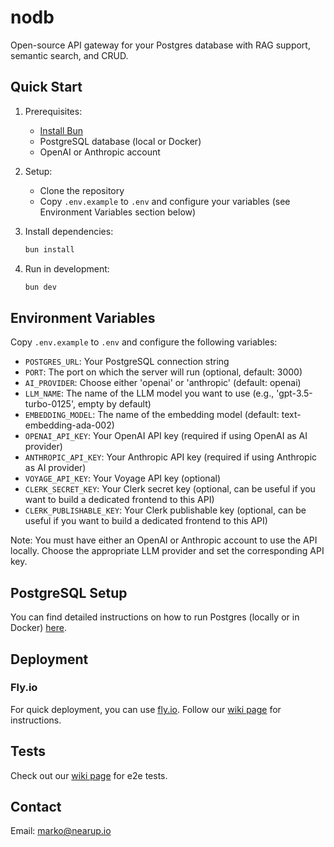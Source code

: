 # nodb
Open-source API gateway for your Postgres database with RAG support, semantic search, and CRUD.

## Quick Start

1. Prerequisites:
   - [Install Bun](https://bun.sh/docs/installation)
   - PostgreSQL database (local or Docker)
   - OpenAI or Anthropic account

2. Setup:
   - Clone the repository
   - Copy `.env.example` to `.env` and configure your variables (see Environment Variables section below)

3. Install dependencies:
   ```bash
   bun install
   ```

4. Run in development:
   ```bash
   bun dev
   ```

## Environment Variables

Copy `.env.example` to `.env` and configure the following variables:


- `POSTGRES_URL`: Your PostgreSQL connection string
- `PORT`: The port on which the server will run (optional, default: 3000)
- `AI_PROVIDER`: Choose either 'openai' or 'anthropic' (default: openai)
- `LLM_NAME`: The name of the LLM model you want to use (e.g., 'gpt-3.5-turbo-0125', empty by default)
- `EMBEDDING_MODEL`: The name of the embedding model (default: text-embedding-ada-002)
- `OPENAI_API_KEY`: Your OpenAI API key (required if using OpenAI as AI provider)
- `ANTHROPIC_API_KEY`: Your Anthropic API key (required if using Anthropic as AI provider)
- `VOYAGE_API_KEY`: Your Voyage API key (optional)
- `CLERK_SECRET_KEY`: Your Clerk secret key (optional, can be useful if you want to build a dedicated frontend to this API)
- `CLERK_PUBLISHABLE_KEY`: Your Clerk publishable key (optional, can be useful if you want to build a dedicated frontend to this API)

Note: You must have either an OpenAI or Anthropic account to use the API locally. Choose the appropriate LLM provider and set the corresponding API key.

## PostgreSQL Setup

You can find detailed instructions on how to run Postgres (locally or in Docker) [here](https://github.com/nearup-io/nodb/wiki/Postgres-database).

## Deployment

### Fly.io
For quick deployment, you can use [fly.io](https://fly.io/). Follow our [wiki page](https://github.com/nearup-io/nodb/wiki/Deployment-on-fly.io) for instructions.

## Tests

Check out our [wiki page](https://github.com/nearup-io/nodb/wiki/E2E-tests-%E2%80%90-postgres) for e2e tests.

## Contact

Email: marko@nearup.io
